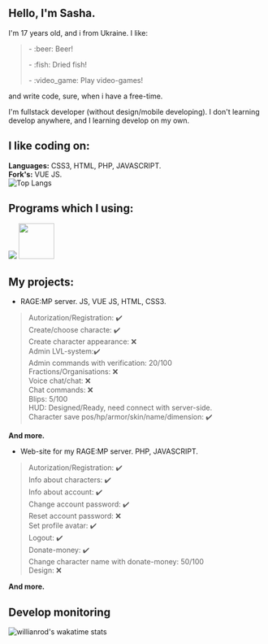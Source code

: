 ## Hello, I'm Sasha.
I'm 17 years old, and i from Ukraine. I like:
> <p> - :beer: Beer!
> <p>- :fish: Dried fish!
> <p>- :video_game: Play video-games!
<p>and write code, sure, when i have a free-time. <br>
  
  I'm fullstack developer (without design/mobile developing). I don't learning develop anywhere, and I learning develop on my own.

## I like coding on:
  <strong>Languages:</strong> CSS3, HTML, PHP, JAVASCRIPT. <br>
  <strong>Fork's:</strong> VUE JS. <br>
  ![Top Langs](https://github-readme-stats.vercel.app/api/top-langs/?username=SashaGoncharov19)
  
## Programs which I using:
  <a href="https://www.jetbrains.com/ru-ru/phpstorm/"><img src="https://upload.wikimedia.org/wikipedia/ru/c/c8/Логотип_PhpStorm.svg"></a>
  <a href="https://www.jetbrains.com/ru-ru/webstorm/"><img height="70" src="https://upload.wikimedia.org/wikipedia/commons/c/c0/WebStorm_Icon.svg"></a>
  
## My projects:
  * RAGE:MP server. JS, VUE JS, HTML, CSS3.
  > Autorization/Registration:️ ️✔️ <br>
  > Create/choose characte: ️✔️ <br>
  > Create character appearance: :x: <br>
  > Admin LVL-system:✔️ <br>
  > Admin commands with verification: 20/100 <br>
  > Fractions/Organisations: :x: <br>
  > Voice chat/chat: :x: <br>
  > Chat commands: :x: <br>
  > Blips: 5/100 <br>
  > HUD: Designed/Ready, need connect with server-side. <br>
  > Character save pos/hp/armor/skin/name/dimension: ✔️ <br>
  
  <strong>And more.</strong>
  
  * Web-site for my RAGE:MP server. PHP, JAVASCRIPT.
  > Autorization/Registration:️ ️✔️ <br>
  > Info about characters: ️✔️ <br>
  > Info about account: ✔️ <br>
  > Change account password: ✔️ <br>
  > Reset account password: :x: <br>
  > Set profile avatar: ✔️ <br>
  > Logout: ✔️ <br>
  > Donate-money: ✔️ <br>
  > Change character name with donate-money: 50/100 <br>
  > Design: :x: <br>
  
  <strong>And more.</strong>

## Develop monitoring
  ![willianrod's wakatime stats](https://github-readme-stats.vercel.app/api/wakatime?username=SashaGoncharov19&layout=compact)
